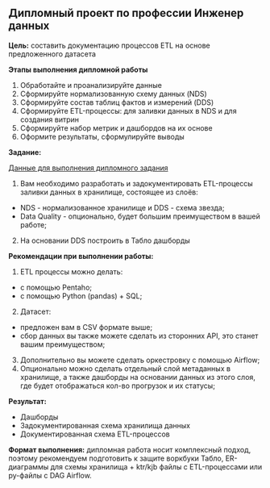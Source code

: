 ## Дипломный проект по профессии Инженер данных

**Цель:** составить документацию процессов ETL на основе предложенного датасета

**Этапы выполнения дипломной работы**
1. Обработайте и проанализируйте данные
2. Сформируйте нормализованную схему данных (NDS)
3. Сформируйте состав таблиц фактов и измерений (DDS)
4. Сформируйте ETL-процессы: для заливки данных в NDS и для создания витрин
5. Сформируйте набор метрик и дашбордов на их основе
6. Оформите результаты, сформулируйте выводы

**Задание:**

[Данные для выполнения дипломного задания](https://www.kaggle.com/aungpyaeap/supermarket-sales?select=supermarket_sales+-+Sheet1.csv)

1. Вам необходимо разработать и задокументировать ETL-процессы заливки данных в хранилище, состоящее из слоёв:
+ NDS - нормализованное хранилище и DDS - схема звезда;
+ Data Quality - опционально, будет большим преимуществом в вашей работе;
2. На основании DDS построить в Табло дашборды

**Рекомендации при выполнении работы:**
1. ETL процессы можно делать:
+ с помощью Pentaho;
+ с помощью Python (pandas) + SQL;
2. Датасет:
+ предложен вам в CSV формате выше;
+ сбор данных вы также можете сделать из сторонних API, это станет вашим преимуществом;
3. Дополнительно вы можете сделать оркестровку с помощью Airflow;
4. Опционально можно сделать отдельный слой метаданных в хранилище, а также дашборды на основании данных из этого слоя, где будет отображаться кол-во прогрузок и их статусы;

**Результат:**
+ Дашборды
+ Задокументированная схема хранилища данных
+ Документированная схема ETL-процессов

**Формат выполнения:** дипломная работа носит комплексный подход, поэтому рекомендуем подготовить к защите воркбуки Табло, ER-диаграммы для схемы хранилища + ktr/kjb файлы с ETL-процессами или py-файлы с DAG Airflow.